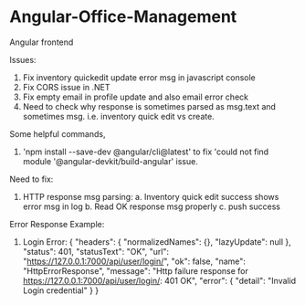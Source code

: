 # Angular-Office-Management
Angular frontend

Issues:
1. Fix inventory quickedit update error msg in javascript console
2. Fix CORS issue in .NET
3. Fix empty email in profile update and also email error check
4. Need to check why response is sometimes parsed as msg.text and sometimes msg. i.e. inventory quick edit vs create.


Some helpful commands,
1. 'npm install --save-dev @angular/cli@latest' to fix 'could not find module '@angular-devkit/build-angular' issue.



Need to fix:
1. HTTP response msg parsing:
 a. Inventory quick edit success shows error msg in log
 b. Read OK response msg properly
 c. push success


Error Response Example:
1. Login Error:
{
    "headers": {
        "normalizedNames": {},
        "lazyUpdate": null
    },
    "status": 401,
    "statusText": "OK",
    "url": "https://127.0.0.1:7000/api/user/login/",
    "ok": false,
    "name": "HttpErrorResponse",
    "message": "Http failure response for https://127.0.0.1:7000/api/user/login/: 401 OK",
    "error": {
        "detail": "Invalid Login credential"
    }
}